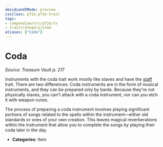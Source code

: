 ```yaml
---
obsidianUIMode: preview
cssclass: pf2e,pf2e-trait
tags:
- compendium/src/pf2e/tv
- trait/category/item
aliases: ["Coda"]
---
```

# Coda  
*Source: Treasure Vault p. 217*  

Instruments with the coda trait work mostly like staves and have the [staff](Reference/Rules/Traits/staff.md "Staff Item Trait") trait. There are two differences: Coda instruments are in the form of musical instruments, and they can be prepared only by bards. Because they're not physically staves, you can't attack with a coda instrument, nor can you etch it with weapon runes.

The process of preparing a coda instrument involves playing significant portions of songs related to the spells within the instrument—either old standards or ones of your own creation. This leaves magical reverberations within the instrument that allow you to complete the songs by playing their coda later in the day.

- **Categories**: Item